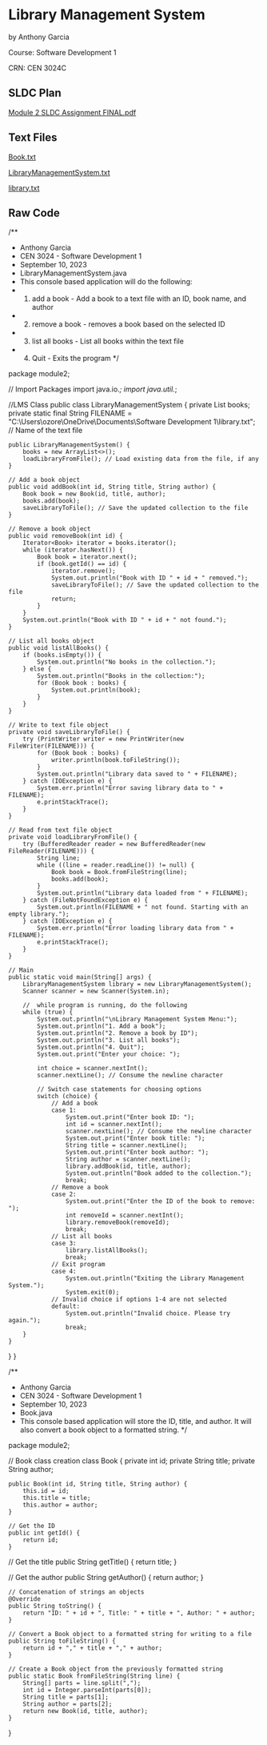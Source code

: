 # Library Management System

by Anthony Garcia

Course: Software Development 1

CRN: CEN 3024C

## SLDC Plan
[Module 2 SLDC Assignment FINAL.pdf](https://github.com/ToeKnee013/Garcia_Anthony_LMS/files/12569939/Module.2.SLDC.Assignment.FINAL.pdf)

## Text Files
[Book.txt](https://github.com/ToeKnee013/Garcia_Anthony_LMS/files/12569994/Book.txt)

[LibraryManagementSystem.txt](https://github.com/ToeKnee013/Garcia_Anthony_LMS/files/12569993/LibraryManagementSystem.txt)

[library.txt](https://github.com/ToeKnee013/Garcia_Anthony_LMS/files/12569992/library.txt)



## Raw Code

/**
 * Anthony Garcia
 * CEN 3024 - Software Development 1
 * September 10, 2023
 * LibraryManagementSystem.java
 * This console based application will do the following:
 * 1. add a book - Add a book to a text file with an ID, book name, and author
 * 2. remove a book - removes a book based on the selected ID
 * 3. list all books - List all books within the text file
 * 4. Quit - Exits the program
*/

package module2;

// Import Packages
import java.io.*;
import java.util.*;

//LMS Class
public class LibraryManagementSystem {
    private List<Book> books;
    private static final String FILENAME = "C:\\Users\\ozore\\OneDrive\\Documents\\Software Development 1\\library.txt"; // Name of the text file

    public LibraryManagementSystem() {
        books = new ArrayList<>();
        loadLibraryFromFile(); // Load existing data from the file, if any
    }

    // Add a book object
    public void addBook(int id, String title, String author) {
        Book book = new Book(id, title, author);
        books.add(book);
        saveLibraryToFile(); // Save the updated collection to the file
    }

    // Remove a book object
    public void removeBook(int id) {
        Iterator<Book> iterator = books.iterator();
        while (iterator.hasNext()) {
            Book book = iterator.next();
            if (book.getId() == id) {
                iterator.remove();
                System.out.println("Book with ID " + id + " removed.");
                saveLibraryToFile(); // Save the updated collection to the file
                return;
            }
        }
        System.out.println("Book with ID " + id + " not found.");
    }

    // List all books object
    public void listAllBooks() {
        if (books.isEmpty()) {
            System.out.println("No books in the collection.");
        } else {
            System.out.println("Books in the collection:");
            for (Book book : books) {
                System.out.println(book);
            }
        }
    }

    // Write to text file object
    private void saveLibraryToFile() {
        try (PrintWriter writer = new PrintWriter(new FileWriter(FILENAME))) {
            for (Book book : books) {
                writer.println(book.toFileString());
            }
            System.out.println("Library data saved to " + FILENAME);
        } catch (IOException e) {
            System.err.println("Error saving library data to " + FILENAME);
            e.printStackTrace();
        }
    }
    
    // Read from text file object
    private void loadLibraryFromFile() {
        try (BufferedReader reader = new BufferedReader(new FileReader(FILENAME))) {
            String line;
            while ((line = reader.readLine()) != null) {
                Book book = Book.fromFileString(line);
                books.add(book);
            }
            System.out.println("Library data loaded from " + FILENAME);
        } catch (FileNotFoundException e) {
            System.out.println(FILENAME + " not found. Starting with an empty library.");
        } catch (IOException e) {
            System.err.println("Error loading library data from " + FILENAME);
            e.printStackTrace();
        }
    }

    // Main
    public static void main(String[] args) {
        LibraryManagementSystem library = new LibraryManagementSystem();
        Scanner scanner = new Scanner(System.in);

        //  while program is running, do the following
        while (true) {
            System.out.println("\nLibrary Management System Menu:");
            System.out.println("1. Add a book");
            System.out.println("2. Remove a book by ID");
            System.out.println("3. List all books");
            System.out.println("4. Quit");
            System.out.print("Enter your choice: ");

            int choice = scanner.nextInt();
            scanner.nextLine(); // Consume the newline character

            // Switch case statements for choosing options
            switch (choice) {
            	// Add a book
                case 1:
                    System.out.print("Enter book ID: ");
                    int id = scanner.nextInt();
                    scanner.nextLine(); // Consume the newline character
                    System.out.print("Enter book title: ");
                    String title = scanner.nextLine();
                    System.out.print("Enter book author: ");
                    String author = scanner.nextLine();
                    library.addBook(id, title, author);
                    System.out.println("Book added to the collection.");
                    break;
                // Remove a book
                case 2:
                    System.out.print("Enter the ID of the book to remove: ");
                    int removeId = scanner.nextInt();
                    library.removeBook(removeId);
                    break;
                // List all books
                case 3:
                    library.listAllBooks();
                    break;
                // Exit program
                case 4:
                    System.out.println("Exiting the Library Management System.");
                    System.exit(0);
                // Invalid choice if options 1-4 are not selected
                default:
                    System.out.println("Invalid choice. Please try again.");
                    break;
        }
    }
}
}


/**
 * Anthony Garcia
 * CEN 3024 - Software Development 1
 * September 10, 2023
 * Book.java
 * This console based application will store the ID, title, and author. It will also convert a book object to a formatted string.
*/

package module2;

// Book class creation
class Book {
    private int id;
    private String title;
    private String author;

    public Book(int id, String title, String author) {
        this.id = id;
        this.title = title;
        this.author = author;
    }
    
    // Get the ID
    public int getId() {
        return id;
    }
    
 // Get the title
    public String getTitle() {
        return title;
    }

 // Get the author
    public String getAuthor() {
        return author;
    }

    // Concatenation of strings an objects
    @Override
    public String toString() {
        return "ID: " + id + ", Title: " + title + ", Author: " + author;
    }

    // Convert a Book object to a formatted string for writing to a file
    public String toFileString() {
        return id + "," + title + "," + author;
    }

    // Create a Book object from the previously formatted string
    public static Book fromFileString(String line) {
        String[] parts = line.split(",");
        int id = Integer.parseInt(parts[0]);
        String title = parts[1];
        String author = parts[2];
        return new Book(id, title, author);
    }
}



